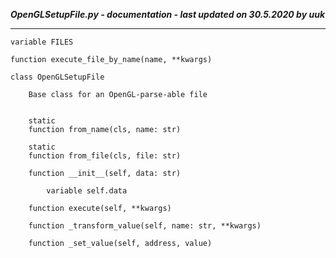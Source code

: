 ***OpenGLSetupFile.py - documentation - last updated on 30.5.2020 by uuk***
___

    variable FILES

    function execute_file_by_name(name, **kwargs)

    class OpenGLSetupFile
        
        Base class for an OpenGL-parse-able file


        static
        function from_name(cls, name: str)

        static
        function from_file(cls, file: str)

        function __init__(self, data: str)

            variable self.data

        function execute(self, **kwargs)

        function _transform_value(self, name: str, **kwargs)

        function _set_value(self, address, value)